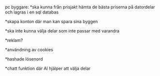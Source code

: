 pc byggare:
*ska kunna från prisjakt hämta de bästa priserna  på datordelar och lagras i en sql databas

*skapa konton där man kan spara sina byggen 

*ska inte kunna välja delar som inte passar med varandra 

*reklam?

*användning av cookies

*hashade lösenord 

*chatt funktion där AI hjälper att välja delar 
